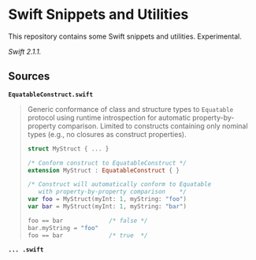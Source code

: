 # Swift Snippets and Utilities

This repository contains some Swift snippets and utilities. Experimental.

_Swift 2.1.1._

## Sources

**`EquatableConstruct.swift`**

> Generic conformance of class and structure types to `Equatable` protocol using runtime introspection for automatic property-by-property comparison. Limited to constructs containing only nominal types (e.g., no closures as construct properties).
>
> ```swift
> struct MyStruct { ... }
>
> /* Conform construct to EquatableConstruct */
> extension MyStruct : EquatableConstruct { }
>
> /* Construct will automatically conform to Equatable
>    with property-by-property comparison    */
> var foo = MyStruct(myInt: 1, myString: "foo")
> var bar = MyStruct(myInt: 1, myString: "bar")
>
> foo == bar             /* false */
> bar.myString = "foo"
> foo == bar             /* true  */
> ```

**`... .swift`**
